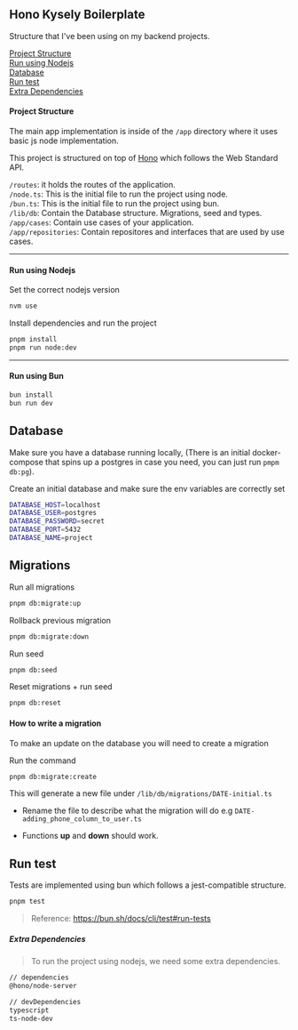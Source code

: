 ## Hono Kysely Boilerplate

Structure that I've been using on my backend projects.

[Project Structure](#project-structure)  
[Run using Nodejs](#run-using-nodejs)  
[Database](#database)  
[Run test](#run-test)  
[Extra Dependencies](#extra-dependencies)

#### Project Structure

The main app implementation is inside of the `/app` directory where it uses basic js node implementation.

This project is structured on top of [Hono](https://hono.dev) which follows the Web Standard API.

`/routes`: it holds the routes of the application.  
`/node.ts`: This is the initial file to run the project using node.  
`/bun.ts`: This is the initial file to run the project using bun.  
`/lib/db`: Contain the Database structure. Migrations, seed and types.  
`/app/cases`: Contain use cases of your application.  
`/app/repositories`: Contain repositores and interfaces that are used by use cases.

---

#### Run using Nodejs

Set the correct nodejs version

```sh
nvm use
```

Install dependencies and run the project

```sh
pnpm install
pnpm run node:dev
```

---

#### Run using Bun

```sh
bun install
bun run dev
```

## Database

Make sure you have a database running locally,
(There is an initial docker-compose that spins up a postgres in case you need, you can just run `pmpm db:pg`).

Create an initial database and make sure the env variables are correctly set

```sh
DATABASE_HOST=localhost
DATABASE_USER=postgres
DATABASE_PASSWORD=secret
DATABASE_PORT=5432
DATABASE_NAME=project
```

## Migrations

Run all migrations

```sh
pnpm db:migrate:up
```

Rollback previous migration

```sh
pnpm db:migrate:down
```

Run seed

```sh
pnpm db:seed
```

Reset migrations + run seed

```sh
pnpm db:reset
```

#### How to write a migration

To make an update on the database you will need to create a migration

Run the command

```sh
pnpm db:migrate:create
```

This will generate a new file under `/lib/db/migrations/DATE-initial.ts`

- Rename the file to describe what the migration will do e.g `DATE-adding_phone_column_to_user.ts`

- Functions **up** and **down** should work.

## Run test

Tests are implemented using bun which follows a jest-compatible structure.

```sh
pnpm test
```

> Reference: https://bun.sh/docs/cli/test#run-tests

##### Extra Dependencies

> To run the project using nodejs, we need some extra dependencies.

```sh
// dependencies
@hono/node-server

// devDependencies
typescript
ts-node-dev
```
